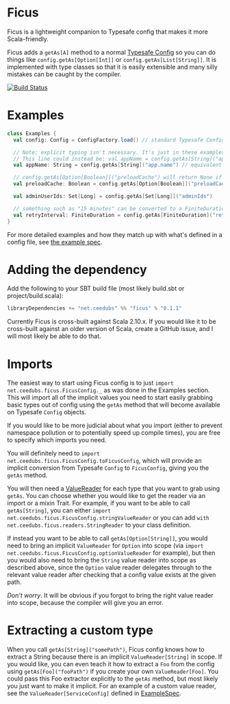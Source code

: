 # Ficus #
Ficus is a lightweight companion to Typesafe config that makes it more Scala-friendly.

Ficus adds a `getAs[A]` method to a normal [Typesafe Config](http://typesafehub.github.io/config/latest/api/com/typesafe/config/Config.html) so you can do things like `config.getAs[Option[Int]]` or `config.getAs[List[String]]`. It is implemented with type classes so that it is easily extensible and many silly mistakes can be caught by the compiler.

[![Build Status](https://secure.travis-ci.org/ceedubs/ficus.png?branch=master)](http://travis-ci.org/ceedubs/ficus)

# Examples #
```scala
class Examples {
  val config: Config = ConfigFactory.load() // standard Typesafe Config

  // Note: explicit typing isn't necessary. It's just in these examples to make it clear what the return types are.
  // This line could instead be: val appName = config.getAs[String]("app.name")
  val appName: String = config.getAs[String]("app.name") // equivalent to config.getString("app.name")

  // config.getAs[Option[Boolean]]("preloadCache") will return None if preloadCache isn't defined in the config
  val preloadCache: Boolean = config.getAs[Option[Boolean]]("preloadCache").getOrElse(false)

  val adminUserIds: Set[Long] = config.getAs[Set[Long]]("adminIds")

  // something such as "15 minutes" can be converted to a FiniteDuration
  val retryInterval: FiniteDuration = config.getAs[FiniteDuration]("retryInterval")
}
```

For more detailed examples and how they match up with what's defined in a config file, see [the example spec](https://github.com/ceedubs/ficus/blob/master/src/test/scala/net/ceedubs/ficus/Examples.scala).

# Adding the dependency #
Add the following to your SBT build file (most likely build.sbt or project/build.scala):
```scala
libraryDependencies += "net.ceedubs" %% "ficus" % "0.1.1"
```
Currently Ficus is cross-built against Scala 2.10.x. If you would like it to be cross-built against an older version of Scala, create a GitHub issue, and I will most likely be able to do that.

# Imports #
The easiest way to start using Ficus config is to just `import net.ceedubs.ficus.FicusConfig._` as was done in the Examples section. This will import all of the implicit values you need to start easily grabbing basic types out of config using the `getAs` method that will become available on Typesafe `Config` objects.

If you would like to be more judicial about what you import (either to prevent namespace pollution or to potentially speed up compile times), you are free to specify which imports you need.

You will definitely need to `import net.ceedubs.ficus.FicusConfig.toFicusConfig`, which will provide an implicit conversion from Typesafe `Config` to `FicusConfig`, giving you the `getAs` method.

You will then need a [ValueReader](https://github.com/ceedubs/ficus/blob/master/src/main/scala/net/ceedubs/ficus/readers/ValueReader.scala) for each type that you want to grab using `getAs`. You can choose whether you would like to get the reader via an import or a mixin Trait. For example, if you want to be able to call `getAs[String]`, you can either `import net.ceedubs.ficus.FicusConfig.stringValueReader` or you can add `with net.ceedubs.ficus.readers.StringReader` to your class definition.

If instead you want to be able to call `getAs[Option[String]]`, you would need to bring an implicit `ValueReader` for `Option` into scope (via `import net.ceedubs.ficus.FicusConfig.optionValueReader` for example), but then you would also need to bring the `String` value reader into scope as described above, since the `Option` value reader delegates through to the relevant value reader after checking that a config value exists at the given path.

_Don't worry_. It will be obvious if you forgot to bring the right value reader into scope, because the compiler will give you an error.

# Extracting a custom type #
When you call `getAs[String]("somePath")`, Ficus config knows how to extract a String because there is an implicit `ValueReader[String]` in scope. If you would like, you can even teach it how to extract a `Foo` from the config using `getAs[Foo]("fooPath")` if you create your own `ValueReader[Foo]`. You could pass this Foo extractor explicitly to the `getAs` method, but most likely you just want to make it implicit. For an example of a custom value reader, see the `ValueReader[ServiceConfig]` defined in [ExampleSpec](https://github.com/ceedubs/ficus/blob/master/src/test/scala/net/ceedubs/ficus/ExampleSpec.scala#L44-L53).
